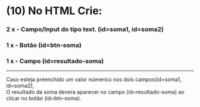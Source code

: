 # (10) No HTML Crie:

### 2 x - Campo/Input do tipo text. (id=soma1, id=soma2)
### 1 x - Botão (id=btn-soma)
### 1 x - Campo (id=resultado-soma)
---
Caso esteja preenchido um valor númerico nos dois campos(id=soma1, id=soma2), 
<br> O resultado da soma devera aparecer no campo (id=resultado-soma) ao clicar no botão (id=btn-soma).